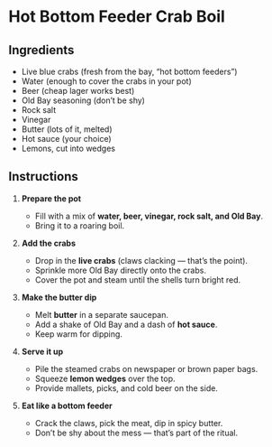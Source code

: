 # Hot Bottom Feeder Crab Boil

## Ingredients
- Live blue crabs (fresh from the bay, “hot bottom feeders”)
- Water (enough to cover the crabs in your pot)
- Beer (cheap lager works best)
- Old Bay seasoning (don’t be shy)
- Rock salt
- Vinegar
- Butter (lots of it, melted)
- Hot sauce (your choice)
- Lemons, cut into wedges

## Instructions
1. **Prepare the pot**  
   - Fill with a mix of **water, beer, vinegar, rock salt, and Old Bay**.  
   - Bring it to a roaring boil.

2. **Add the crabs**  
   - Drop in the **live crabs** (claws clacking — that’s the point).  
   - Sprinkle more Old Bay directly onto the crabs.  
   - Cover the pot and steam until the shells turn bright red.

3. **Make the butter dip**  
   - Melt **butter** in a separate saucepan.  
   - Add a shake of Old Bay and a dash of **hot sauce**.  
   - Keep warm for dipping.

4. **Serve it up**  
   - Pile the steamed crabs on newspaper or brown paper bags.  
   - Squeeze **lemon wedges** over the top.  
   - Provide mallets, picks, and cold beer on the side.  

5. **Eat like a bottom feeder**  
   - Crack the claws, pick the meat, dip in spicy butter.  
   - Don’t be shy about the mess — that’s part of the ritual.  
